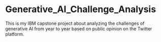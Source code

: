 # Generative_AI_Challenge_Analysis
This is my IBM capstone project about analyzing the challenges of generative AI from year to year based on public opinion on the Twitter platform.
